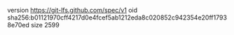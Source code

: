 version https://git-lfs.github.com/spec/v1
oid sha256:b01121970cff4217d0e4fcef5ab1212eda8c020852c942354e20ff17938e70ed
size 2599
